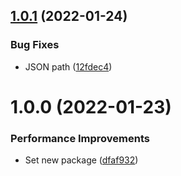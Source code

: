 ## [1.0.1](https://github.com/Randagio13/states-service/compare/v1.0.0...v1.0.1) (2022-01-24)


### Bug Fixes

* JSON path ([12fdec4](https://github.com/Randagio13/states-service/commit/12fdec4226be18a8cf18be6f26bbe00700560863))

# 1.0.0 (2022-01-23)


### Performance Improvements

* Set new package ([dfaf932](https://github.com/Randagio13/states-service/commit/dfaf9328747f39f6be22968cd37d8331dbe533e5))
